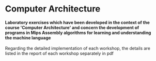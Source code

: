 # Computer Architecture
#### Laboratory exercises which have been developed in the context of the course 'Computer Architecture' and concern the development of programs in Mips Assembly algorithms for learning and understanding the machine language
Regarding the detailed implementation of each workshop, the details are listed in the report of each workshop separately in pdf
